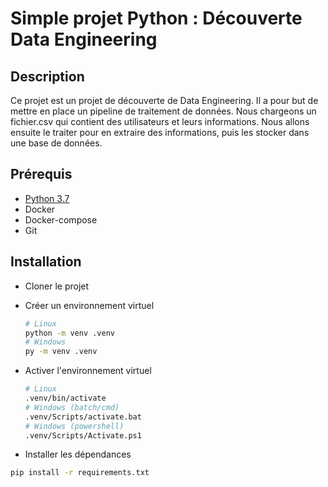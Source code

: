 
# Simple projet Python : Découverte Data Engineering

## Description

Ce projet est un projet de découverte de Data Engineering. Il a pour but de mettre en place un pipeline de traitement de données.
Nous chargeons un fichier.csv qui contient des utilisateurs et leurs informations. Nous allons ensuite le traiter pour en extraire des informations, puis les stocker dans une base de données.

## Prérequis

- [Python 3.7](https://www.python.org/downloads/)
- Docker
- Docker-compose
- Git

## Installation

- Cloner le projet
- Créer un environnement virtuel

    ```bash
    # Linux
    python -m venv .venv
    # Windows
    py -m venv .venv
    ```

- Activer l'environnement virtuel

    ```bash
    # Linux
    .venv/bin/activate
    # Windows (batch/cmd)
    .venv/Scripts/activate.bat
    # Windows (powershell)
    .venv/Scripts/Activate.ps1
    ```

- Installer les dépendances

```bash
pip install -r requirements.txt
```
